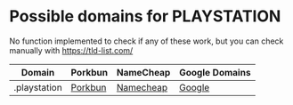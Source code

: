 # Possible domains for PLAYSTATION

No function implemented to check if any of these work, but you can check manually with https://tld-list.com/

| Domain | Porkbun | NameCheap | Google Domains |
|---|---|---|---|
| .playstation | [Porkbun](https://porkbun.com/checkout/search?prb=e814663da1&tlds=&idnLanguage=&search=search&q=.playstation) | [Namecheap](https://www.namecheap.com/domains/registration/results/?domain=.playstation) | [Google](https://domains.google.com/registrar/search?searchTerm=.playstation) |

